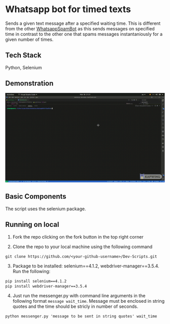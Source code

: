 # Whatsapp bot for timed texts
Sends a given text message after a specified waiting time. This is different from the other [WhatsappSpamBot](https://github.com/abhijeet007rocks8/Dev-Scripts/tree/main/Python/Automations/WhatsappSpamBot) as this sends messages on specified time in contrast to the other one that spams messages instantaniously for a given number of times.

## Tech Stack
Python, Selenium

## Demonstration
![Demo Recording](Demo.gif)

## Basic Components
The script uses the selenium package.

## Running on local
1. Fork the repo clicking on the fork button in the top right corner

2. Clone the repo to your local machine using the following command 

```
git clone https://github.com/<your-github-username>/Dev-Scripts.git
```

3. Package to be installed: selenium==4.1.2, webdriver-manager==3.5.4. Run the following:

```
pip install selenium==4.1.2
pip install webdriver-manager==3.5.4
```
4. Just run the messenger.py with command line arguments in the following format `message wait_time`. Message must be enclosed in string quotes and the time should be stricly in number of seconds.

```
python messenger.py 'message to be sent in string quotes' wait_time
```
